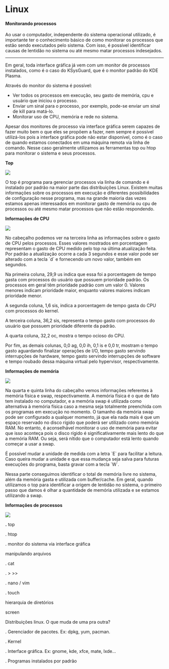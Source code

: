 # Linux

#### **Monitorando processos**

Ao usar o computador, independente do sistema operacional utilizado, é importante ter o conhecimento básico de como monitorar os processos que estão sendo executados pelo sistema. Com isso, é possível identificar causas de lentidão no sistema ou até mesmo matar processos indesejados.  
****

Em geral, toda interface gráfica já vem com um monitor de processos instalados, como é o caso do KSysGuard, que é o monitor padrão do KDE Plasma.   


Através do monitor do sistema é possível:

* Ver todos os processos em execução, seu gasto de memória, cpu e usuário que iniciou o processo.
* Enviar um sinal para o processo, por exemplo, pode-se enviar um sinal de kill para matá-lo.
* Monitorar uso de CPU, memória e rede no sistema.

Apesar dos monitores de processo via interface gráfica serem capazes de fazer muito bem o que eles se propõem a fazer, nem sempre é possível utilizá-los pois a interface gráfica pode não estar disponível, como é o caso de quando estamos conectados em uma máquina remota via linha de comando. Nesse caso geralmente utilizamos as ferramentas top ou htop para monitorar o sistema e seus processos.

**Top**

![](https://lh4.googleusercontent.com/BxYAgWFjw0XKSZ1uq2kN8CY8YGHGR7mzQL9XaMpnCHiT5yhVqmsfLnB2iHwFvMMzOuz0pCNXUQRknUCOr240RUaPlatJpNovkRRRdQCDvdBf5-4ovs4qxLsF-_A7lbdEv-y9_VoD)

O top é programa para gerenciar processos via linha de comando e é instalado por padrão na maior parte das distribuições Linux. Existem muitas informações sobre os processos em execução e diferentes possibilidades de configuração nesse programa, mas na grande maioria das vezes estamos apenas interessados em monitorar gasto de memória ou cpu de processos ou até mesmo matar processos que não estão respondendo.

**Informações de CPU**  


![](https://lh3.googleusercontent.com/_8aauaOxEYyjbyw8TKrEM0PAZRHcI5nT3V5WVsx6aBs_o2KjwRNYfY3jDeG8UNR4qrqGEU6NSt4lcQDam_n0jxDZvwpqCaXThwmOIqz6LygJ6WUHnokk8W96il2jeqAn0CYtL4yB)

No cabeçalho podemos ver na terceira linha as informações sobre o gasto de CPU pelos processos. Esses valores mostrados em porcentagem representam o gasto de CPU medido pelo top na última atualização feita. Por padrão a atualização ocorre a cada 3 segundos e esse valor pode ser alterado com a tecla \`d\` e fornecendo um novo valor, também em segundos.

Na primeira coluna, 29,9 us indica que essa foi a porcentagem de tempo gasta com processos do usuário que possuem prioridade padrão. Os processos em geral têm prioridade padrão com um valor 0. Valores menores indicam prioridade maior, enquanto valores maiores indicam prioridade menor.

A segunda coluna, 1,6 sis, indica a porcentagem de tempo gasta do CPU com processos do kernel.

A terceira coluna, 36,2 sis, representa o tempo gasto com processos do usuário que possuem prioridade diferente da padrão.

A quarta coluna, 32,2 oc, mostra o tempo ocioso do CPU.

Por fim, as demais colunas, 0,0 ag, 0,0 ih, 0,1 is e 0,0 tr, mostram o tempo gasto aguardando finalizar operações de I/O, tempo gasto servindo interrupções de hardware, tempo gasto servindo interrupções de software e tempo roubado dessa máquina virtual pelo hypervisor, respectivamente.

**Informações de memória**

![](https://lh5.googleusercontent.com/m8s48QU6MoxMlntaAVyuxzWFf5mQiCNw-adVAP0iKYOWR3iE0YOP58viLEpIMO13nPLNoz1BOeSnCDmHzx3qE0IvjEWUnrfAUDwhkAnq7TLdjE5yuXKCRiOJrwG1WwXF3X5krKvX)

Na quarta e quinta linha do cabeçalho vemos informações referentes à memória física e swap, respectivamente. A memória física é o que de fato tem instalado no computador, e a memória swap é utilizada como alternativa à memória física caso a mesma seja totalmente preenchida com os programas em execução no momento. O tamanho da memória swap pode ser configurado a qualquer momento, já que ela nada mais é que um espaço reservado no disco rígido que poderá ser utilizado como memória RAM. No entanto, é aconselhável monitorar o uso de memória para evitar que isso aconteça pois o disco rígido é significativamente mais lento do que a memória RAM. Ou seja, será nítido que o computador está lento quando começar a usar a swap.

É possível mudar a unidade de medida com a letra \`E\` para facilitar a leitura. Caso queira mudar a unidade e que essa mudança seja salva para futuras execuções do programa, basta gravar com a tecla \`W\`.

Nessa parte conseguimos identificar o total de memória livre no sistema, além da memória gasta e utilizada com buffer/cache. Em geral, quando utilizamos o top para identificar a origem de lentidão no sistema, o primeiro passo que damos é olhar a quantidade de memória utilizada e se estamos utilizando a swap.

**Informações de processos**

![](https://lh5.googleusercontent.com/xDX-84fw698Ud4aZ9-tNck6RqI56othBKRBeBOTdtZG6cq-z2Yo0zlkzWvAaIaBmJMihqahijVgTXZxnhZTQjR4nwDdUaYtwka1OqIwgAa1__0T1PgOB_o9m7887Aii_cYPXQVIQ)

  **.** top

  . htop

  . monitor do sistema via interface gráfica

manipulando arquivos

  . cat

  . &gt; &gt;&gt;

  . nano / vim

  . touch

hierarquia de diretórios

screen  


Distribuições linux. O que muda de uma pra outra?

  . Gerenciador de pacotes. Ex: dpkg, yum, pacman.

  . Kernel

  . Interface gráfica. Ex: gnome, kde, xfce, mate, lxde…

  . Programas instalados por padrão  


